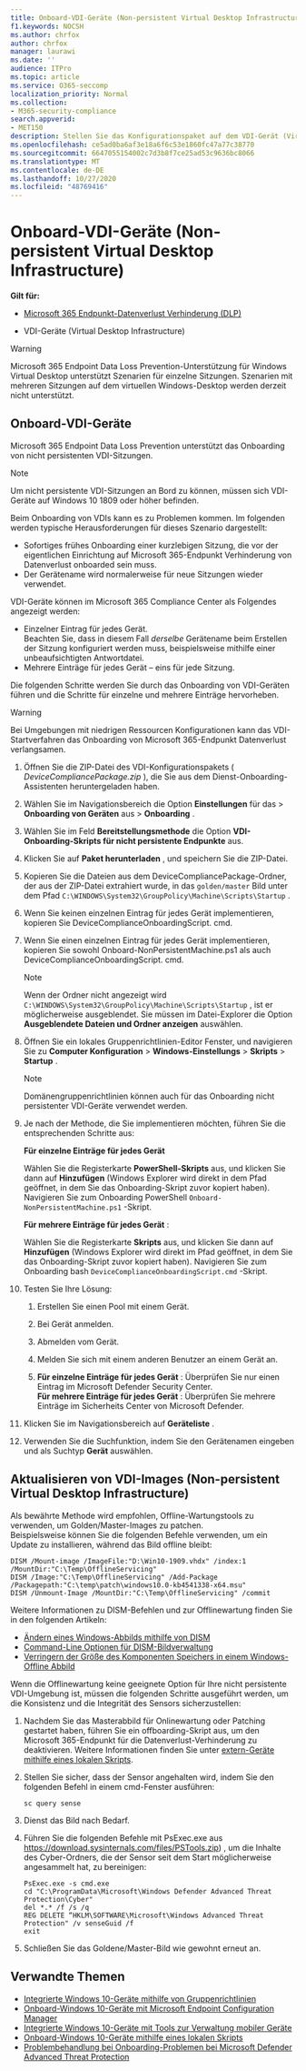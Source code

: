 ```yaml
---
title: Onboard-VDI-Geräte (Non-persistent Virtual Desktop Infrastructure)
f1.keywords: NOCSH
ms.author: chrfox
author: chrfox
manager: laurawi
ms.date: ''
audience: ITPro
ms.topic: article
ms.service: O365-seccomp
localization_priority: Normal
ms.collection:
- M365-security-compliance
search.appverid:
- MET150
description: Stellen Sie das Konfigurationspaket auf dem VDI-Gerät (Virtual Desktop Infrastructure) so bereit, dass es auf dem Microsoft 365 Endpoint Data Loss Prevention-Dienst implementiert ist.
ms.openlocfilehash: ce5ad0ba6af3e18a6f6c53e1860fc47a77c38770
ms.sourcegitcommit: 6647055154002c7d3b8f7ce25ad53c9636bc8066
ms.translationtype: MT
ms.contentlocale: de-DE
ms.lasthandoff: 10/27/2020
ms.locfileid: "48769416"
---
```

# <a name="onboard-non-persistent-virtual-desktop-infrastructure-vdi-devices"></a>Onboard-VDI-Geräte (Non-persistent Virtual Desktop Infrastructure)

**Gilt für:**
- [Microsoft 365 Endpunkt-Datenverlust Verhinderung (DLP)](/microsoft-365/compliance/endpoint-dlp-learn-about)

- VDI-Geräte (Virtual Desktop Infrastructure)

>[!WARNING]
> Microsoft 365 Endpoint Data Loss Prevention-Unterstützung für Windows Virtual Desktop unterstützt Szenarien für einzelne Sitzungen. Szenarien mit mehreren Sitzungen auf dem virtuellen Windows-Desktop werden derzeit nicht unterstützt.

## <a name="onboard-vdi-devices"></a>Onboard-VDI-Geräte

Microsoft 365 Endpoint Data Loss Prevention unterstützt das Onboarding von nicht persistenten VDI-Sitzungen. 

>[!Note]
>Um nicht persistente VDI-Sitzungen an Bord zu können, müssen sich VDI-Geräte auf Windows 10 1809 oder höher befinden.

Beim Onboarding von VDIs kann es zu Problemen kommen. Im folgenden werden typische Herausforderungen für dieses Szenario dargestellt:

- Sofortiges frühes Onboarding einer kurzlebigen Sitzung, die vor der eigentlichen Einrichtung auf Microsoft 365-Endpunkt Verhinderung von Datenverlust onboarded sein muss.
- Der Gerätename wird normalerweise für neue Sitzungen wieder verwendet.

VDI-Geräte können im Microsoft 365 Compliance Center als Folgendes angezeigt werden:

- Einzelner Eintrag für jedes Gerät.  
Beachten Sie, dass in diesem Fall *derselbe* Gerätename beim Erstellen der Sitzung konfiguriert werden muss, beispielsweise mithilfe einer unbeaufsichtigten Antwortdatei.
- Mehrere Einträge für jedes Gerät – eins für jede Sitzung.

Die folgenden Schritte werden Sie durch das Onboarding von VDI-Geräten führen und die Schritte für einzelne und mehrere Einträge hervorheben.

>[!WARNING]
> Bei Umgebungen mit niedrigen Ressourcen Konfigurationen kann das VDI-Startverfahren das Onboarding von Microsoft 365-Endpunkt Datenverlust verlangsamen. 

1.  Öffnen Sie die ZIP-Datei des VDI-Konfigurationspakets ( *DeviceCompliancePackage.zip* ), die Sie aus dem Dienst-Onboarding-Assistenten heruntergeladen haben.

2.  Wählen Sie im Navigationsbereich die Option **Einstellungen** für das  >  **Onboarding von Geräten** aus  >  **Onboarding** .

3. Wählen Sie im Feld **Bereitstellungsmethode** die Option **VDI-Onboarding-Skripts für nicht persistente Endpunkte** aus.

5. Klicken Sie auf **Paket herunterladen** , und speichern Sie die ZIP-Datei.

6. Kopieren Sie die Dateien aus dem DeviceCompliancePackage-Ordner, der aus der ZIP-Datei extrahiert wurde, in das `golden/master` Bild unter dem Pfad `C:\WINDOWS\System32\GroupPolicy\Machine\Scripts\Startup` . 

7. Wenn Sie keinen einzelnen Eintrag für jedes Gerät implementieren, kopieren Sie DeviceComplianceOnboardingScript. cmd.

8. Wenn Sie einen einzelnen Eintrag für jedes Gerät implementieren, kopieren Sie sowohl Onboard-NonPersistentMachine.ps1 als auch DeviceComplianceOnboardingScript. cmd.
    
    > [!NOTE]
    > Wenn der Ordner nicht angezeigt wird `C:\WINDOWS\System32\GroupPolicy\Machine\Scripts\Startup` , ist er möglicherweise ausgeblendet. Sie müssen im Datei-Explorer die Option **Ausgeblendete Dateien und Ordner anzeigen** auswählen.

9. Öffnen Sie ein lokales Gruppenrichtlinien-Editor Fenster, und navigieren Sie zu **Computer Konfiguration**  >  **Windows-Einstellungs**  >  **Skripts**  >  **Startup** .

   > [!NOTE]
   > Domänengruppenrichtlinien können auch für das Onboarding nicht persistenter VDI-Geräte verwendet werden.

4. Je nach der Methode, die Sie implementieren möchten, führen Sie die entsprechenden Schritte aus:

   **Für einzelne Einträge für jedes Gerät**
   
   Wählen Sie die Registerkarte **PowerShell-Skripts** aus, und klicken Sie dann auf **Hinzufügen** (Windows Explorer wird direkt in dem Pfad geöffnet, in dem Sie das Onboarding-Skript zuvor kopiert haben). Navigieren Sie zum Onboarding PowerShell `Onboard-NonPersistentMachine.ps1` -Skript.
   
   **Für mehrere Einträge für jedes Gerät** :
   
   Wählen Sie die Registerkarte **Skripts** aus, und klicken Sie dann auf **Hinzufügen** (Windows Explorer wird direkt im Pfad geöffnet, in dem Sie das Onboarding-Skript zuvor kopiert haben). Navigieren Sie zum Onboarding bash `DeviceComplianceOnboardingScript.cmd` -Skript.

5. Testen Sie Ihre Lösung:

   1. Erstellen Sie einen Pool mit einem Gerät.
      
   1. Bei Gerät anmelden.
      
   1. Abmelden vom Gerät.

   1. Melden Sie sich mit einem anderen Benutzer an einem Gerät an.
      
   1. **Für einzelne Einträge für jedes Gerät** : Überprüfen Sie nur einen Eintrag im Microsoft Defender Security Center.<br>
      **Für mehrere Einträge für jedes Gerät** : Überprüfen Sie mehrere Einträge im Sicherheits Center von Microsoft Defender.

6. Klicken Sie im Navigationsbereich auf **Geräteliste** .

7. Verwenden Sie die Suchfunktion, indem Sie den Gerätenamen eingeben und als Suchtyp **Gerät** auswählen.

## <a name="updating-non-persistent-virtual-desktop-infrastructure-vdi-images"></a>Aktualisieren von VDI-Images (Non-persistent Virtual Desktop Infrastructure)
Als bewährte Methode wird empfohlen, Offline-Wartungstools zu verwenden, um Golden/Master-Images zu patchen.<br>
Beispielsweise können Sie die folgenden Befehle verwenden, um ein Update zu installieren, während das Bild offline bleibt:

```console
DISM /Mount-image /ImageFile:"D:\Win10-1909.vhdx" /index:1 /MountDir:"C:\Temp\OfflineServicing" 
DISM /Image:"C:\Temp\OfflineServicing" /Add-Package /Packagepath:"C:\temp\patch\windows10.0-kb4541338-x64.msu"
DISM /Unmount-Image /MountDir:"C:\Temp\OfflineServicing" /commit
```

Weitere Informationen zu DISM-Befehlen und zur Offlinewartung finden Sie in den folgenden Artikeln:
- [Ändern eines Windows-Abbilds mithilfe von DISM](https://docs.microsoft.com/windows-hardware/manufacture/desktop/mount-and-modify-a-windows-image-using-dism)
- [Command-Line Optionen für DISM-Bildverwaltung](https://docs.microsoft.com/windows-hardware/manufacture/desktop/dism-image-management-command-line-options-s14)
- [Verringern der Größe des Komponenten Speichers in einem Windows-Offline Abbild](https://docs.microsoft.com/windows-hardware/manufacture/desktop/reduce-the-size-of-the-component-store-in-an-offline-windows-image)

Wenn die Offlinewartung keine geeignete Option für Ihre nicht persistente VDI-Umgebung ist, müssen die folgenden Schritte ausgeführt werden, um die Konsistenz und die Integrität des Sensors sicherzustellen:

1. Nachdem Sie das Masterabbild für Onlinewartung oder Patching gestartet haben, führen Sie ein offboarding-Skript aus, um den Microsoft 365-Endpunkt für die Datenverlust-Verhinderung zu deaktivieren. Weitere Informationen finden Sie unter [extern-Geräte mithilfe eines lokalen Skripts](dlp-configure-endpoints-script.md#offboard-devices-using-a-local-script).

2. Stellen Sie sicher, dass der Sensor angehalten wird, indem Sie den folgenden Befehl in einem cmd-Fenster ausführen:

   ```console
   sc query sense
   ```

3. Dienst das Bild nach Bedarf.

4. Führen Sie die folgenden Befehle mit PsExec.exe aus https://download.sysinternals.com/files/PSTools.zip) , um die Inhalte des Cyber-Ordners, die der Sensor seit dem Start möglicherweise angesammelt hat, zu bereinigen:

    ```console
    PsExec.exe -s cmd.exe
    cd "C:\ProgramData\Microsoft\Windows Defender Advanced Threat Protection\Cyber"
    del *.* /f /s /q
    REG DELETE “HKLM\SOFTWARE\Microsoft\Windows Advanced Threat Protection" /v senseGuid /f
    exit
    ```

5. Schließen Sie das Goldene/Master-Bild wie gewohnt erneut an.

## <a name="related-topics"></a>Verwandte Themen
- [Integrierte Windows 10-Geräte mithilfe von Gruppenrichtlinien](dlp-configure-endpoints-gp.md)
- [Onboard-Windows 10-Geräte mit Microsoft Endpoint Configuration Manager](dlp-configure-endpoints-sccm.md)
- [Integrierte Windows 10-Geräte mit Tools zur Verwaltung mobiler Geräte](dlp-configure-endpoints-mdm.md)
- [Onboard-Windows 10-Geräte mithilfe eines lokalen Skripts](dlp-configure-endpoints-script.md)
- [Problembehandlung bei Onboarding-Problemen bei Microsoft Defender Advanced Threat Protection](https://docs.microsoft.com/windows/security/threat-protection/microsoft-defender-atp/troubleshoot-onboarding)
